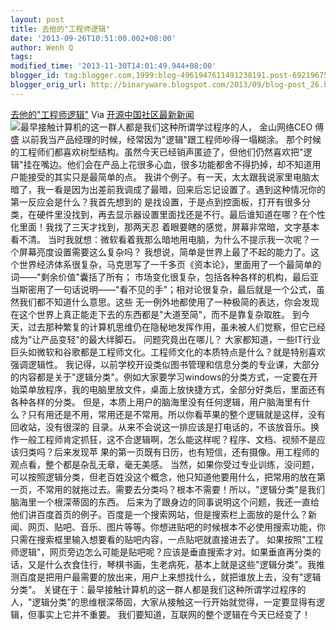 ```yaml
---
layout: post
title: 去他的"工程师逻辑"
date: '2013-09-26T10:51:00.002+08:00'
author: Wenh Q
tags:
modified_time: '2013-11-30T14:01:49.944+08:00'
blogger_id: tag:blogger.com,1999:blog-4961947611491238191.post-6921967503826435157
blogger_orig_url: http://binaryware.blogspot.com/2013/09/blog-post_26.html
---
```

[去他的"工程师逻辑"](http://www.oschina.net/news/44513/engineer-logic)
Via [开源中国社区最新新闻](http://www.oschina.net/?from=rss)
![](http://static.oschina.net/uploads/img/201309/25092941_4K3P.jpg "最早接触计算机的这一群人都是我们这种所谓学过程序的人，")
金山网络CEO 傅盛
以前我当产品经理的时候，经常因为"逻辑"跟工程师吵得一塌糊涂。
那个时候的工程师们都喜欢树型结构。虽然今天已经销声匿迹了，但他们仍然喜欢把"逻辑"挂在嘴边。他们会在产品上花很多心血，很多功能都舍不得扔掉，却不知道用户能接受的其实只是最简单的点。
我讲个例子。有一天，太太跟我说家里电脑太暗了，我一看是因为出差前我调成了最暗，回来后忘记设置了。遇到这种情况你的第一反应会是什么？我首先想到的
是找设置，于是点到控面板，打开有很多分类，在硬件里没找到，再去显示器设置里面找还是不行。最后谁知道在哪？在个性化里面！我找了三天才找到，那两天忍
着眼要瞎的感觉，屏幕非常暗，文字基本看不清。
当时我就想：微软看着我那么暗地用电脑，为什么不提示我一次呢？一个屏幕亮度设置需要这么复杂吗？
我想说，简单是世界上最了不起的能力了。这个世界经济体系很复杂，马克思写了一千多页《资本论》，里面用了一个最简单的词——"剩余价值"囊括了所有；
市场变化很复杂，包括各种各样的机构，最后亚当斯密用了一句话说明——"看不见的手"；相对论很复杂，最后就是一个公式，虽然我们都不知道什么意思。这些
无一例外地都使用了一种极简的表达，你会发现在这个世界上真正能走下去的东西都是"大道至简"，而不是靠复杂取胜。
到今天，过去那种繁复的计算机思维仍在隐秘地发挥作用，虽未被人们觉察，但它已经成为"让产品变轻"的最大绊脚石。
问题究竟出在哪儿？
大家都知道，一些IT行业巨头如微软和谷歌都是工程师文化。工程师文化的本质特点是什么？就是特别喜欢强调逻辑性。
我记得，以前学校开设类似图书管理和信息分类的专业课，大部分的内容都是关于"逻辑分类"。例如大家要学习windows的分类方式，一定要在开始菜单放程序，我的电脑里放文件，桌面上放快捷方式，全部分好类后，里面还有各种各样的分类。
但是，本质上用户的脑海里没有任何逻辑，用户脑海里有什么？只有用还是不用，常用还是不常用。所以你看苹果的整个逻辑就是这样，没有回收站，没有很深的
目录。从来不会说这一排应该是打电话的，不该放音乐。换作一般工程师肯定抓狂，这不合逻辑啊，怎么能这样呢？程序、文档、视频不是应该归类吗？后来发现苹
果的第一页既有日历，也有短信，还有摄像。用工程师的观点看，整个都是杂乱无章，毫无美感。
当然，如果你受过专业训练，没问题，可以按照逻辑分类，但老百姓没这个概念，他只知道他要用什么，把常用的放在第一页，不常用的就拖过去。需要去分类吗？根本不需要！所以，"逻辑分类"是我们脑海里一个根深蒂固的东西。
后来为了跟身边的同事说明这个问题，我还一直给他们讲百度首页的例子。百度是一个搜索网站，但是搜索栏上面放的是什么？新闻、网页、贴吧、音乐、图片等等。你想进贴吧的时候根本不必使用搜索功能，你只需在搜索框里输入想要看的贴吧内容，一点贴吧就直接进去了。
如果按照"工程师逻辑"，网页旁边怎么可能是贴吧呢？应该是垂直搜索才对。如果垂直再分类的话，又是什么衣食住行，琴棋书画，生老病死，基本上就是这些"逻辑分类"。我推测百度是把用户最需要的放出来，用户上来想找什么，就把谁放上去，没有"逻辑分类"。
关键在于：最早接触计算机的这一群人都是我们这种所谓学过程序的人，"逻辑分类"的思维根深蒂固，大家从接触这一行开始就觉得，一定要显得有逻辑，但事实上它并不重要。
我们要知道，互联网的整个逻辑在今天已经变了！
